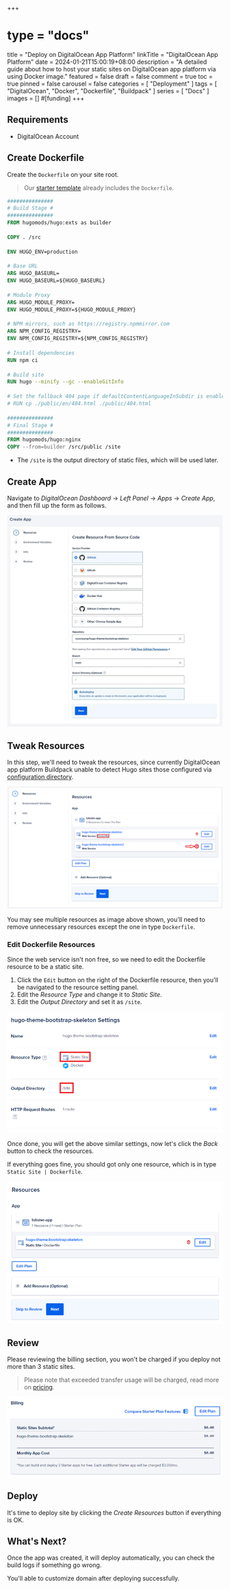 +++
# type = "docs"
title = "Deploy on DigitalOcean App Platform"
linkTitle = "DigitalOcean App Platform"
date = 2024-01-21T15:00:19+08:00
description = "A detailed guide about how to host your static sites on DigitalOcean app platform via using Docker image."
featured = false
draft = false
comment = true
toc = true
pinned = false
carousel = false
categories = [
  "Deployment"
]
tags = [
  "DigitalOcean",
  "Docker",
  "Dockerfile",
  "Buildpack"
]
series = [
  "Docs"
]
images = []
#[funding]
+++

## Requirements

- DigitalOcean Account

## Create Dockerfile

Create the `Dockerfile` on your site root.

> Our [starter template](https://github.com/razonyang/hugo-theme-bootstrap-skeleton) already includes the `Dockerfile`.

```dockerfile
###############
# Build Stage #
###############
FROM hugomods/hugo:exts as builder

COPY . /src

ENV HUGO_ENV=production

# Base URL
ARG HUGO_BASEURL=
ENV HUGO_BASEURL=${HUGO_BASEURL}

# Module Proxy
ARG HUGO_MODULE_PROXY=
ENV HUGO_MODULE_PROXY=${HUGO_MODULE_PROXY}

# NPM mirrors, such as https://registry.npmmirror.com
ARG NPM_CONFIG_REGISTRY=
ENV NPM_CONFIG_REGISTRY=${NPM_CONFIG_REGISTRY}

# Install dependencies
RUN npm ci

# Build site
RUN hugo --minify --gc --enableGitInfo

# Set the fallback 404 page if defaultContentLanguageInSubdir is enabled, please replace the `en` with your default language code.
# RUN cp ./public/en/404.html ./public/404.html

###############
# Final Stage #
###############
FROM hugomods/hugo:nginx
COPY --from=builder /src/public /site
```

- The `/site` is the output directory of static files, which will be used later.

## Create App

Navigate to _DigitalOcean Dashboard_ -> _Left Panel_ -> _Apps_ -> _Create App_, and then fill up the form as follows.

![Create App](create-app.jpg#center)

## Tweak Resources

In this step, we'll need to tweak the resources, since currently DigitalOcean app platform Buildpack unable to detect Hugo sites those configured via [configuration directory](https://gohugo.io/getting-started/configuration/#configuration-directory).

![Resources](resources.png#center)

You may see multiple resources as image above shown, you'll need to remove unnecessary resources except the one in type `Dockerfile`.

### Edit Dockerfile Resources

Since the web service isn't non free, so we need to edit the Dockerfile resource to be a static site.

1. Click the `Edit` button on the right of the Dockerfile resource, then you'll be navigated to the resource setting panel.
2. Edit the _Resource Type_ and change it to _Static Site_.
3. Edit the _Output Directory_ and set it as `/site`.

![Edit Dockerfile resource](edit-dockerfile-resource.png#center)

Once done, you will get the above similar settings, now let's click the _Back_ button to check the resources.

If everything goes fine, you should got only one resource, which is in type `Static Site | Dockerfile`.

![Edited resources](edited-resources.png#center)

## Review

Please reviewing the billing section, you won't be charged if you deploy not more than 3 static sites.

> Please note that exceeded transfer usage will be charged, read more on [pricing](https://docs.digitalocean.com/products/app-platform/details/pricing/).

![Billing](billing.png)

## Deploy

It's time to deploy site by clicking the _Create Resources_ button if everything is OK.

## What's Next?

Once the app was created, it will deploy automatically, you can check the build logs if something go wrong.

You'll able to customize domain after deploying successfully.
